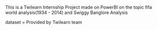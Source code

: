   This is a Twilearn Internship Project made on PowerBI on the topic fifa world analysis(1934 - 2014) and Swiggy Banglore Analysis

  dataset = Provided by Twilearn team
